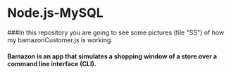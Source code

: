 # Node.js-MySQL
###In this repository you are going to see some pictures (file "SS") of how my bamazonCustomer.js is working.

#### Bamazon is an app that simulates a shopping window of a store over a command line interface (CLI).
